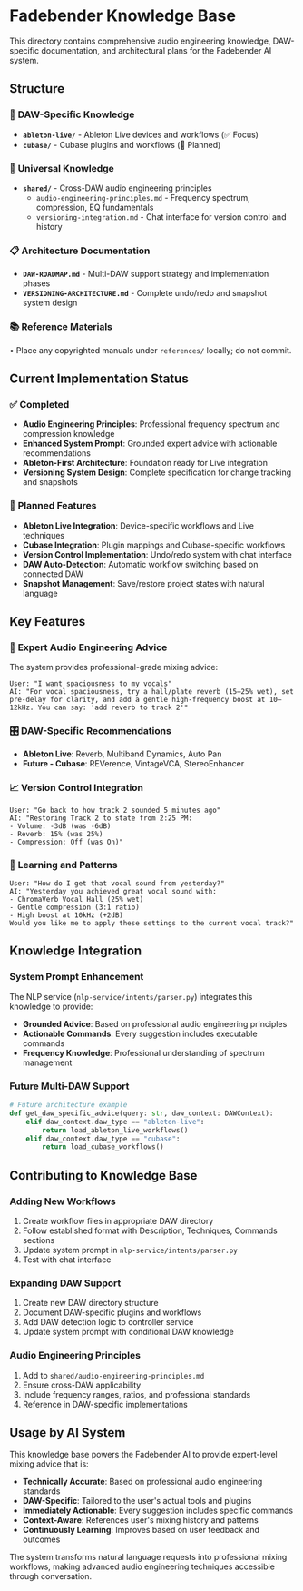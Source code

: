 # Fadebender Knowledge Base

This directory contains comprehensive audio engineering knowledge, DAW-specific documentation, and architectural plans for the Fadebender AI system.

## Structure

### 📁 **DAW-Specific Knowledge**
- **`ableton-live/`** - Ableton Live devices and workflows (✅ Focus)
- **`cubase/`** - Cubase plugins and workflows (🔄 Planned)

### 📁 **Universal Knowledge**
- **`shared/`** - Cross-DAW audio engineering principles
  - `audio-engineering-principles.md` - Frequency spectrum, compression, EQ fundamentals
  - `versioning-integration.md` - Chat interface for version control and history

### 📋 **Architecture Documentation**
- **`DAW-ROADMAP.md`** - Multi-DAW support strategy and implementation phases
- **`VERSIONING-ARCHITECTURE.md`** - Complete undo/redo and snapshot system design

### 📚 **Reference Materials**
• Place any copyrighted manuals under `references/` locally; do not commit.

## Current Implementation Status

### ✅ **Completed**
- **Audio Engineering Principles**: Professional frequency spectrum and compression knowledge
- **Enhanced System Prompt**: Grounded expert advice with actionable recommendations
- **Ableton-First Architecture**: Foundation ready for Live integration
- **Versioning System Design**: Complete specification for change tracking and snapshots

### 🔄 **Planned Features**
- **Ableton Live Integration**: Device-specific workflows and Live techniques
- **Cubase Integration**: Plugin mappings and Cubase-specific workflows
- **Version Control Implementation**: Undo/redo system with chat interface
- **DAW Auto-Detection**: Automatic workflow switching based on connected DAW
- **Snapshot Management**: Save/restore project states with natural language

## Key Features

### 🎯 **Expert Audio Engineering Advice**
The system provides professional-grade mixing advice:

```
User: "I want spaciousness to my vocals"
AI: "For vocal spaciousness, try a hall/plate reverb (15–25% wet), set pre-delay for clarity, and add a gentle high-frequency boost at 10–12kHz. You can say: 'add reverb to track 2'"
```

### 🎛️ **DAW-Specific Recommendations**
- **Ableton Live**: Reverb, Multiband Dynamics, Auto Pan
- **Future - Cubase**: REVerence, VintageVCA, StereoEnhancer

### 📈 **Version Control Integration**
```
User: "Go back to how track 2 sounded 5 minutes ago"
AI: "Restoring Track 2 to state from 2:25 PM:
- Volume: -3dB (was -6dB)
- Reverb: 15% (was 25%)
- Compression: Off (was On)"
```

### 🧠 **Learning and Patterns**
```
User: "How do I get that vocal sound from yesterday?"
AI: "Yesterday you achieved great vocal sound with:
- ChromaVerb Vocal Hall (25% wet)
- Gentle compression (3:1 ratio)
- High boost at 10kHz (+2dB)
Would you like me to apply these settings to the current vocal track?"
```

## Knowledge Integration

### System Prompt Enhancement
The NLP service (`nlp-service/intents/parser.py`) integrates this knowledge to provide:
- **Grounded Advice**: Based on professional audio engineering principles
- **Actionable Commands**: Every suggestion includes executable commands
- **Frequency Knowledge**: Professional understanding of spectrum management

### Future Multi-DAW Support
```python
# Future architecture example
def get_daw_specific_advice(query: str, daw_context: DAWContext):
    elif daw_context.daw_type == "ableton-live":
        return load_ableton_live_workflows()
    elif daw_context.daw_type == "cubase":
        return load_cubase_workflows()
```

## Contributing to Knowledge Base

### Adding New Workflows
1. Create workflow files in appropriate DAW directory
2. Follow established format with Description, Techniques, Commands sections
3. Update system prompt in `nlp-service/intents/parser.py`
4. Test with chat interface

### Expanding DAW Support
1. Create new DAW directory structure
2. Document DAW-specific plugins and workflows
3. Add DAW detection logic to controller service
4. Update system prompt with conditional DAW knowledge

### Audio Engineering Principles
1. Add to `shared/audio-engineering-principles.md`
2. Ensure cross-DAW applicability
3. Include frequency ranges, ratios, and professional standards
4. Reference in DAW-specific implementations

## Usage by AI System

This knowledge base powers the Fadebender AI to provide expert-level mixing advice that is:
- **Technically Accurate**: Based on professional audio engineering standards
- **DAW-Specific**: Tailored to the user's actual tools and plugins
- **Immediately Actionable**: Every suggestion includes specific commands
- **Context-Aware**: References user's mixing history and patterns
- **Continuously Learning**: Improves based on user feedback and outcomes

The system transforms natural language requests into professional mixing workflows, making advanced audio engineering techniques accessible through conversation.
